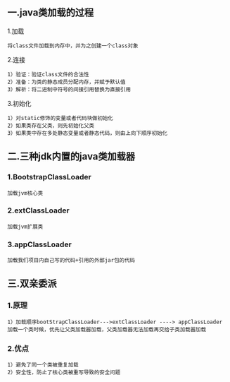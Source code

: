## 一.java类加载的过程
1.加载 
```
将class文件加载到内存中，并为之创建一个class对象
```
2.连接
```
1）验证：验证class文件的合法性
2）准备：为类的静态成员分配内存，并赋予默认值
3）解析：将二进制中符号的间接引用替换为直接引用
```
3.初始化
```
1）对static修饰的变量或者代码块做初始化
2）如果类存在父类，则先初始化父类
3）如果类中存在多处静态变量或者静态代码，则由上向下顺序初始化

```
## 二.三种jdk内置的java类加载器
### 1.BootstrapClassLoader
```
加载jvm核心类
```
### 2.extClassLoader
```
加载jvm扩展类
```

### 3.appClassLoader
```
加载我们项目内自己写的代码+引用的外部jar包的代码
```

## 三.双亲委派
### 1.原理
```
1）加载顺序bootStrapClassLoader--->extClassLoader ----> appClassLoader
加载一个类时候，优先让父类加载器加载，父类加载器无法加载再交给子类加载器加载
```
### 2.优点
```
1）避免了同一个类被重复加载
2）安全性，防止了核心类被重写导致的安全问题
```
